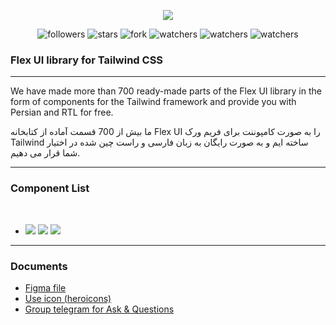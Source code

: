 <div align="center">

![](cover.png)

![followers](https://img.shields.io/github/followers/tailwind-parsi?color=green&style=flat)
![stars](https://img.shields.io/github/stars/tailwind-parsi/flexui-components?color=gold&style=flat)
![fork](https://img.shields.io/github/forks/tailwind-parsi/flexui-components?color=purple&style=flat)
![watchers](https://img.shields.io/github/watchers/tailwind-parsi/flexui-components?color=orange&style=flat)
![watchers](https://img.shields.io/github/languages/count/tailwind-parsi/flexui-components?color=blue&style=flat)
![watchers](https://img.shields.io/github/languages/top/tailwind-parsi/flexui-components?color=blue&style=flat)




</div>


### Flex UI library for Tailwind CSS

---

We have made more than 700 ready-made parts of the Flex UI library in the form of components for the Tailwind framework and provide you with Persian and RTL for free.

ما بیش از 700 قسمت آماده از کتابخانه Flex UI را به صورت کامپوننت برای فریم ورک Tailwind ساخته ایم و به صورت رایگان به زبان فارسی و راست چین شده در اختیار شما قرار می دهیم.

---

### Component List

<br>

- ![](https://img.shields.io/badge/Components-Navigations-orange)
  [![](https://img.shields.io/github/directory-file-count/tailwind-parsi/flexui-components/html-css/src/navigations?color=E34F26&style=flat&label=HTML5&logo=HTML5&logoColor=white)](https://github.com/tailwind-parsi/flexui-components/tree/main/html-css/src/navigations)
  [![](https://img.shields.io/github/directory-file-count/tailwind-parsi/flexui-components/react/src/components/navigations?color=61DAFB&style=flat&label=React&logo=React&logoColor=white)](https://github.com/tailwind-parsi/flexui-components/tree/main/react/src/components/navigations)

  
---

### Documents

- [Figma file](https://www.figma.com/file/y5DNSap2srUYF0jsYcWlWe/Flex-UI-library-for-Tailwind-CSS-(Community))
- [Use icon (heroicons)](https://heroicons.com/)
- [Group telegram for Ask & Questions](https://t.me/easymicroservice/856)

